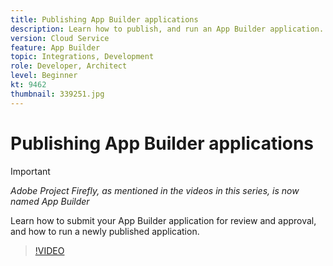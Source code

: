 ```yaml
---
title: Publishing App Builder applications
description: Learn how to publish, and run an App Builder application.
version: Cloud Service
feature: App Builder
topic: Integrations, Development
role: Developer, Architect
level: Beginner
kt: 9462
thumbnail: 339251.jpg
---
```


# Publishing App Builder applications

>[!IMPORTANT]
>
> _Adobe Project Firefly, as mentioned in the videos in this series, is now named App Builder_

Learn how to submit your App Builder application for review and approval, and how to run a newly published application.

>[!VIDEO](https://video.tv.adobe.com/v/339251/?quality=12&learn=on)
